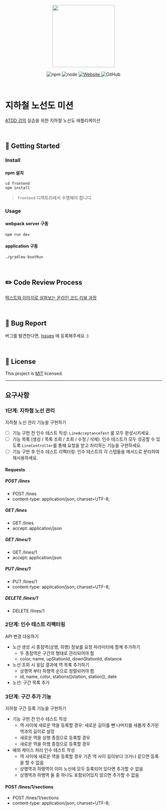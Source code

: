 <p align="center">
    <img width="200px;" src="https://raw.githubusercontent.com/woowacourse/atdd-subway-admin-frontend/master/images/main_logo.png"/>
</p>
<p align="center">
  <img alt="npm" src="https://img.shields.io/badge/npm-%3E%3D%205.5.0-blue">
  <img alt="node" src="https://img.shields.io/badge/node-%3E%3D%209.3.0-blue">
  <a href="https://edu.nextstep.camp/c/R89PYi5H" alt="nextstep atdd">
    <img alt="Website" src="https://img.shields.io/website?url=https%3A%2F%2Fedu.nextstep.camp%2Fc%2FR89PYi5H">
  </a>
  <img alt="GitHub" src="https://img.shields.io/github/license/next-step/atdd-subway-admin">
</p>

<br>

# 지하철 노선도 미션

[ATDD 강의](https://edu.nextstep.camp/c/R89PYi5H) 실습을 위한 지하철 노선도 애플리케이션

<br>

## 🚀 Getting Started

### Install

#### npm 설치

```
cd frontend
npm install
```

> `frontend` 디렉토리에서 수행해야 합니다.

### Usage

#### webpack server 구동

```
npm run dev
```

#### application 구동

```
./gradlew bootRun
```

<br>

## ✏️ Code Review Process

[텍스트와 이미지로 살펴보는 온라인 코드 리뷰 과정](https://github.com/next-step/nextstep-docs/tree/master/codereview)

<br>

## 🐞 Bug Report

버그를 발견한다면, [Issues](https://github.com/next-step/atdd-subway-admin/issues) 에 등록해주세요 :)

<br>

## 📝 License

This project is [MIT](https://github.com/next-step/atdd-subway-admin/blob/master/LICENSE.md) licensed.

---

## 요구사항

### 1단계: 지하철 노선 관리

지하철 노선 관리 기능을 구현하기

- [ ] 기능 구현 전 인수 테스트 작성: `LineAcceptanceTest` 를 모두 완성시키세요.
- [ ] 기능 목록 (생성 / 목록 조회 / 조회 / 수정 / 삭제): 인수 테스트가 모두 성공할 수 있도록 `LineController`를 통해 요청을 받고 처리하는 기능을 구현하세요.
- [ ] 기능 구현 후 인수 테스트 리팩터링: 인수 테스트의 각 스텝들을 메서드로 분리하여 재사용하세요.

#### Requests

##### POST /lines

- POST /lines
- content-type: application/json; charset=UTF-8;

##### GET /lines

- GET /lines
- accept: application/json

##### GET /lines/1

- GET /lines/1
- accept: application/json

##### PUT /lines/1

- PUT /lines/1
- content-type: application/json; charset=UTF-8;

##### DELETE /lines/1

- DELETE /lines/1

### 2단계: 인수 테스트 리팩터링

API 변경 대응하기

- 노선 생성 시 종점역(상행, 하행) 정보를 요청 파라미터에 함께 추가하기
  - 두 종점역은 구간의 형태로 관리되어야 함
  - color, name, upStationId, downStationId, distance
- 노선 조회 시 응답 결과에 역 목록 추가하기
  - 상행역 부터 하행역 순으로 정렬되어야 함
  - id, name, color, stations([station, station]), date
- 노선: 구간 목록 추가

### 3단계: 구간 추가 기능

지하철 구간 등록 기능을 구현하기

- 기능 구현 전 인수 테스트 작성
  - 역 사이에 새로운 역을 등록할 경우: 새로운 길이를 뺀 나머지를 새롭게 추가된 역과의 길이로 설정
  - 새로운 역을 상행 종점으로 등록할 경우
  - 새로운 역을 하행 종점으로 등록할 경우
- 예외 케이스 처리 인수 테스트 작성
  - 역 사이에 새로운 역을 등록할 경우 기존 역 사이 길이보다 크거나 같으면 등록을 할 수 없음
  - 상행역과 하행역이 이미 노선에 모두 등록되어 있다면 추가할 수 없음
  - 상행역과 하행역 둘 중 하나도 포함되어있지 않으면 추가할 수 없음

#### POST /lines/1/sections

- POST /lines/1/sections
- content-type: application/json; charset=UTF-8;
